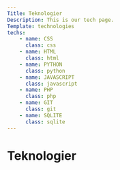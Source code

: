 ```yaml
---
Title: Teknologier
Description: This is our tech page.
Template: technologies
techs: 
    - name: CSS
      class: css
    - name: HTML
      class: html
    - name: PYTHON
      class: python
    - name: JAVASCRIPT
      class: javascript
    - name: PHP
      class: php
    - name: GIT
      class: git
    - name: SQLITE
      class: sqlite
---
```


Teknologier
==========================

